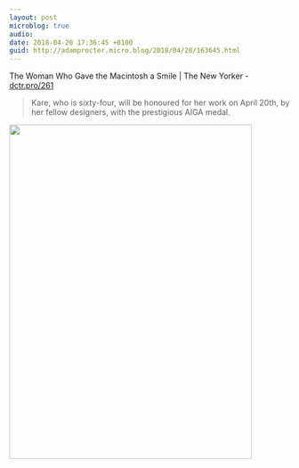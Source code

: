 ```yaml
---
layout: post
microblog: true
audio: 
date: 2018-04-20 17:36:45 +0100
guid: http://adamprocter.micro.blog/2018/04/20/163645.html
---
```

The Woman Who Gave the Macintosh a Smile | The New Yorker - [dctr.pro/261](http://dctr.pro/261)
> Kare, who is sixty-four, will be honoured for her work on April 20th, by her fellow designers, with the prestigious AIGA medal.

<img src="http://discursive.adamprocter.co.uk/uploads/2018/3f5907e582.jpg" width="436" height="600" />
